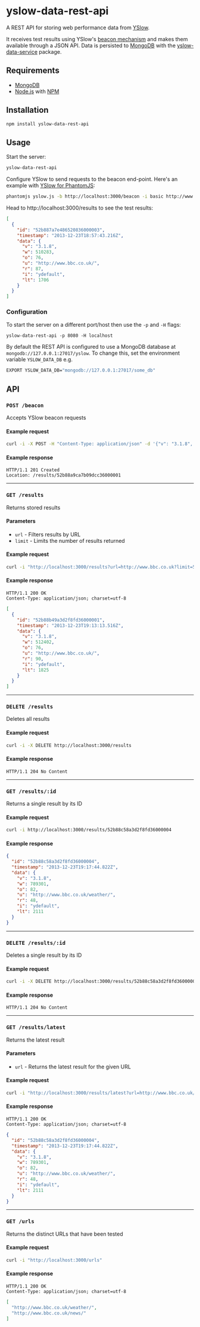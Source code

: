 # yslow-data-rest-api

A REST API for storing web performance data from [YSlow](http://yslow.org).

It receives test results using YSlow's [beacon mechanism](http://yslow.org/user-guide/#yslow_beacon) and makes them available through a JSON API. Data is persisted to [MongoDB](http://www.mongodb.org/) with the [yslow-data-service](https://github.com/robinjmurphy/yslow-data-service) package.

## Requirements

* [MongoDB](http://www.mongodb.org/)
* [Node.js](http://nodejs.org/) with [NPM](https://npmjs.org)

## Installation

```bash
npm install yslow-data-rest-api
```

## Usage

Start the server:

```bash
yslow-data-rest-api
```

Configure YSlow to send requests to the beacon end-point. Here's an example with [YSlow for PhantomJS](http://yslow.org/phantomjs/):

```bash
phantomjs yslow.js -b http://localhost:3000/beacon -i basic http://www.bbc.co.uk/
```

Head to http://localhost:3000/results to see the test results:

```json
[
  {
    "id": "52b887a7e486520836000003",
    "timestamp": "2013-12-23T18:57:43.216Z",
    "data": {
      "v": "3.1.8",
      "w": 510283,
      "o": 76,
      "u": "http://www.bbc.co.uk/",
      "r": 87,
      "i": "ydefault",
      "lt": 1706
    }
  }
]
```

### Configuration

To start the server on a different port/host then use the `-p` and `-H` flags:

```
yslow-data-rest-api -p 8080 -H localhost
```

By default the REST API is configured to use a MongoDB database at `mongodb://127.0.0.1:27017/yslow`. To change this, set the environment variable `YSLOW_DATA_DB` e.g.

```bash
EXPORT YSLOW_DATA_DB="mongodb://127.0.0.1:27017/some_db"
```

## API

### `POST /beacon`

Accepts YSlow beacon requests

#### Example request
```bash
curl -i -X POST -H "Content-Type: application/json" -d '{"v": "3.1.8", "w": 510283, "o": 76, "u": "http://www.bbc.co.uk/", "r": 87, "i": "ydefault", "lt": 1706}' http://localhost:3000/beacon
```

#### Example response
```
HTTP/1.1 201 Created
Location: /results/52b88a9ca7b09dcc36000001
```
---
### `GET /results`

Returns stored results

#### Parameters

* `url` - Filters results by URL
* `limit` - Limits the number of results returned

#### Example request

```bash
curl -i "http://localhost:3000/results?url=http://www.bbc.co.uk?limit=5"
```

#### Example response

```
HTTP/1.1 200 OK
Content-Type: application/json; charset=utf-8
```

```json
[
  {
    "id": "52b88b49a3d2f8fd36000001",
    "timestamp": "2013-12-23T19:13:13.516Z",
    "data": {
      "v": "3.1.8",
      "w": 512402,
      "o": 76,
      "u": "http://www.bbc.co.uk/",
      "r": 90,
      "i": "ydefault",
      "lt": 1825
    }
  }
]
```
---
### `DELETE /results`

Deletes all results

#### Example request
```bash
curl -i -X DELETE http://localhost:3000/results
```

#### Example response
```
HTTP/1.1 204 No Content
```
---
### `GET /results/:id`

Returns a single result by its ID

#### Example request

```bash
curl -i http://localhost:3000/results/52b88c58a3d2f8fd36000004
```

#### Example response

```json
{
  "id": "52b88c58a3d2f8fd36000004",
  "timestamp": "2013-12-23T19:17:44.822Z",
  "data": {
    "v": "3.1.8",
    "w": 789301,
    "o": 82,
    "u": "http://www.bbc.co.uk/weather/",
    "r": 48,
    "i": "ydefault",
    "lt": 2111
  }
}
```
---
### `DELETE /results/:id`

Deletes a single result by its ID

#### Example request

```bash
curl -i -X DELETE http://localhost:3000/results/52b88c58a3d2f8fd36000004
```

#### Example response
```
HTTP/1.1 204 No Content
```
---
### `GET /results/latest`

Returns the latest result

#### Parameters

* `url` - Returns the latest result for the given URL

#### Example request

```bash
curl -i "http://localhost:3000/results/latest?url=http://www.bbc.co.uk/weather/"
```

#### Example response

```
HTTP/1.1 200 OK
Content-Type: application/json; charset=utf-8
```

```json
{
  "id": "52b88c58a3d2f8fd36000004",
  "timestamp": "2013-12-23T19:17:44.822Z",
  "data": {
    "v": "3.1.8",
    "w": 789301,
    "o": 82,
    "u": "http://www.bbc.co.uk/weather/",
    "r": 48,
    "i": "ydefault",
    "lt": 2111
  }
}
```
---
### `GET /urls`

Returns the distinct URLs that have been tested

#### Example request

```bash
curl -i "http://localhost:3000/urls"
```

#### Example response

```
HTTP/1.1 200 OK
Content-Type: application/json; charset=utf-8
```

```json
[
  "http://www.bbc.co.uk/weather/",
  "http://www.bbc.co.uk/news/"
]
```